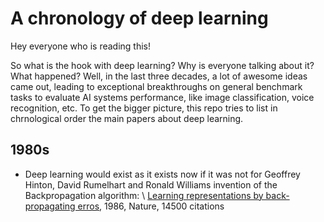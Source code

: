 # A chronology of deep learning

Hey everyone who is reading this! 

So what is the hook with deep learning? Why is everyone talking about it? What happened? Well, in the last three decades, a lot of awesome ideas came out, leading to exceptional breakthroughs on general benchmark tasks to evaluate AI systems performance, like image classification, voice recognition, etc. To get the bigger picture, this repo tries to list in chrnological order the main papers about deep learning. 

## 1980s

* Deep learning would exist as it exists now if it was not for Geoffrey Hinton, David Rumelhart and Ronald Williams invention of the Backpropagation algorithm: \\
[Learning representations by back-propagating erros](http://www.cs.toronto.edu/~hinton/absps/naturebp.pdf), 1986, Nature, 14500 citations
